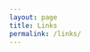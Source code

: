 ```yaml
---
layout: page
title: Links
permalink: /links/
---
```


   <script type="text/javascript" src="http://www.douban.com/service/badge/recitativa/?selection=favorite&amp;picsize=small&amp;show=collection&amp;n=8&amp;cat=drama%7Cmovie%7Cbook%7Cmusic&amp;columns=2"></script>
